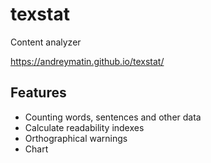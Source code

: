 # texstat

Content analyzer

https://andreymatin.github.io/texstat/

## Features

- Counting words, sentences and other data
- Calculate readability indexes
- Orthographical warnings
- Chart
